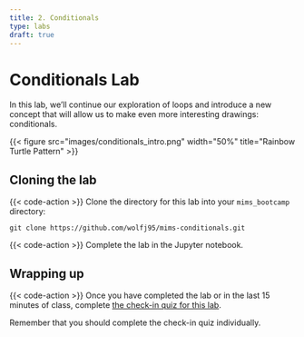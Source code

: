```yaml
---
title: 2. Conditionals
type: labs
draft: true
---
```


# Conditionals Lab
In this lab, we’ll continue our exploration of loops and introduce a new concept that
will allow us to make even more interesting drawings: conditionals.

{{< figure src="images/conditionals_intro.png" width="50%" title="Rainbow Turtle Pattern" >}}

## Cloning the lab

{{< code-action >}} Clone the directory for this lab into your `mims_bootcamp`
directory:

```shell
git clone https://github.com/wolfj95/mims-conditionals.git
```

{{< code-action >}} Complete the lab in the Jupyter notebook.

## Wrapping up
{{< code-action >}} Once you have completed the lab or in the last 15 minutes of class, complete
[the check-in quiz for this lab](TODO).

Remember that you should complete the check-in
quiz individually.
